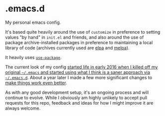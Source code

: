 # .emacs.d

My personal emacs config.

It's based quite heavily around the use of `customize` in preference to
setting values "by hand" in `init.el` and friends, and also around the use
of package archive-installed packages in preference to maintaining a local
library of code (archives currently used are [elpa](https://elpa.gnu.org/)
and [melpa](https://melpa.org/)).

It heavily uses [`use-package`](https://github.com/jwiegley/use-package).

The current look of my
config
[started life in early 2016 when I killed off my original `~/.emacs` and started using what I think is a saner approach via `~/.emacs.d`](http://blog.davep.org/2016/05/26/starting_fresh_with_gnu_emacs.html).
About a year later I made a few more significant changes
to
[make things work even better](http://blog.davep.org/2017/04/01/another_revamp_of_my_emacs_config.html).

As with any good development setup, it's an ongoing process and will
continue to evolve. While I obviously am highly unlikely to accept pull
requests for this repo, feedback and ideas for how I might improve it are
always welcome.
